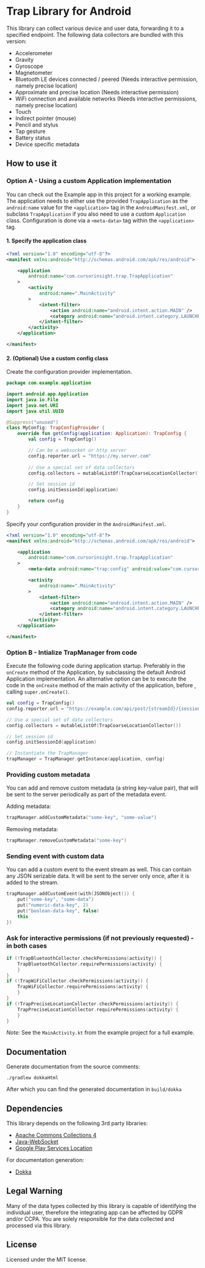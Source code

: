 # Trap Library for Android
This library can collect various device and user data, forwarding it to a specified endpoint. The following data collectors are bundled with this version:

* Accelerometer
* Gravity
* Gyroscope
* Magnetometer
* Bluetooth LE devices connected / peered (Needs interactive permission, namely precise location)
* Approximate and precise location (Needs interactive permission)
* WiFi connection and available networks (Needs interactive permissions, namely precise location)
* Touch
* Indirect pointer (mouse)
* Pencil and stylus
* Tap gesture
* Battery status
* Device specific metadata

## How to use it

### Option A - Using a custom Application implementation

You can check out the Example app in this project for a working example. The application needs to
either use the provided `TrapApplication` as the `android:name` value for the `<application>` tag in
the `AndroidManifest.xml`, or subclass `TrapApplication` if you also need to use a custom 
`Application` class. Configuration is done via a `<meta-data>` tag within the `<application>` tag.

#### 1. Specify the application class

```xml
<?xml version="1.0" encoding="utf-8"?>
<manifest xmlns:android="http://schemas.android.com/apk/res/android">

    <application
        android:name="com.cursorinsight.trap.TrapApplication"
    >
        <activity
            android:name=".MainActivity"
        >
            <intent-filter>
                <action android:name="android.intent.action.MAIN" />
                <category android:name="android.intent.category.LAUNCHER" />
            </intent-filter>
        </activity>
    </application>

</manifest>
```

#### 2. (Optional) Use a custom config class

Create the configuration provider implementation.

```kotlin
package com.example.application

import android.app.Application
import java.io.File
import java.net.URI
import java.util.UUID

@Suppress("unused")
class MyConfig: TrapConfigProvider {
    override fun getConfig(application: Application): TrapConfig {
        val config = TrapConfig()

        // Can be a websocket or http server
        config.reporter.url = "https://my.server.com"
        
        // Use a special set of data collectors
        config.collectors = mutableListOf(TrapCoarseLocationCollector())

        // Set session id
        config.initSessionId(application)

        return config
    }
}
```

Specify your configuration provider in the `AndroidManifest.xml`.

```xml
<?xml version="1.0" encoding="utf-8"?>
<manifest xmlns:android="http://schemas.android.com/apk/res/android">

    <application
        android:name="com.cursorinsight.trap.TrapApplication"
    >
        <meta-data android:name="trap:config" android:value="com.cursorinsight.trap.MyConfig" />

        <activity
            android:name=".MainActivity"
        >
            <intent-filter>
                <action android:name="android.intent.action.MAIN" />
                <category android:name="android.intent.category.LAUNCHER" />
            </intent-filter>
        </activity>
    </application>

</manifest>
```

### Option B - Intialize TrapManager from code

Execute the following code during application startup. Preferably in the `onCreate` method of the
Application, by subclassing the default Android Application implementation. An alternative option
can be to execute the code in the `onCreate` method of the main activity of the application, before ˛
calling `super.onCreate()`.

```kotlin
val config = TrapConfig()
config.reporter.url = "https://example.com/api/post/{streamId}/{sessionId}"

// Use a special set of data collectors
config.collectors = mutableListOf(TrapCoarseLocationCollector())

// Set session id
config.initSessionId(application)

// Instantiate the TrapManager
trapManager = TrapManager.getInstance(application, config)
```

### Providing custom metadata

You can add and remove custom metadata (a string key-value pair), that will be sent to the server
periodically as part of the metadata event.

Adding metadata: 

```kotlin
trapManager.addCustomMetadata("some-key", "some-value")
```

Removing metadata: 

```kotlin
trapManager.removeCustomMetadata("some-key")
```

### Sending event with custom data

You can add a custom event to the event stream as well. This can contain any JSON serizable data. 
It will be sent to the server only once, after it is added to the stream.

```kotlin
trapManager.addCustomEvent(with(JSONObject()) {
    put("some-key", "some-data")
    put("numeric-data-key", 2)
    put("boolean-data-key", false)
    this
})
```

### Ask for interactive permissions (if not previously requested) - in both cases

```kotlin
if (!TrapBluetoothCollector.checkPermissions(activity)) {
    TrapBluetoothCollector.requirePermissions(activity) {
    }
}
if (!TrapWiFiCollector.checkPermissions(activity)) {
    TrapWiFiCollector.requirePermissions(activity) {
    }
}
if (!TrapPreciseLocationCollector.checkPermissions(activity)) {
    TrapPreciseLocationCollector.requirePermissions(activity) {
    }
}
```
_Note:_ See the `MainActivity.kt` from the example project for a full example.

## Documentation
Generate documentation from the source comments:
```shell
./gradlew dokkaHtml
```

After which you can find the generated documentation in `build/dokka`

## Dependencies
This library depends on the following 3rd party libraries:
* [Apache Commons Collections 4](https://github.com/apache/commons-collections)
* [Java-WebSocket](https://github.com/TooTallNate/Java-WebSocket)
* [Google Play Services Location](https://mvnrepository.com/artifact/com.google.android.gms/play-services-location?repo=google)

For documentation generation:
* [Dokka](https://github.com/Kotlin/dokka)

## Legal Warning

Many of the data types collected by this library is capable of identifying the individual user, therefore the integrating app can be affected by GDPR and/or CCPA. You are solely responsible for the data collected and processed via this library.

## License

Licensed under the MIT license.